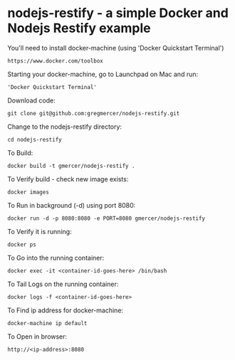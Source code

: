 # nodejs-restify - a simple Docker and Nodejs Restify example

You'll need to install docker-machine (using 'Docker Quickstart Terminal')
```
https://www.docker.com/toolbox
```

Starting your docker-machine, go to Launchpad on Mac and run:
```
'Docker Quickstart Terminal'
```

Download code:
```
git clone git@github.com:gregmercer/nodejs-restify.git
```

Change to the nodejs-restify directory:
```
cd nodejs-restify
```

To Build:
```
docker build -t gmercer/nodejs-restify .
```

To Verify build - check new image exists:
```
docker images
```

To Run in background (-d) using port 8080:
```
docker run -d -p 8080:8080 -e PORT=8080 gmercer/nodejs-restify
```

To Verify it is running:
```
docker ps
```

To Go into the running container:
```
docker exec -it <container-id-goes-here> /bin/bash
```

To Tail Logs on the running container:
```
docker logs -f <container-id-goes-here>
```

To Find ip address for docker-machine:
```
docker-machine ip default
```

To Open in browser:
```
http://<ip-address>:8080
```
